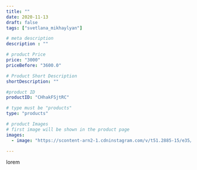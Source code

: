 ```yaml
---
title: ""
date: 2020-11-13
draft: false
tags: ["svetlana_mikhaylyan"]

# meta description
description : ""

# product Price
price: "3000"
priceBefore: "3600.0"

# Product Short Description
shortDescription: ""

#product ID
productID: "CHhakFSjtRC"

# type must be "products"
type: "products"

# product Images
# first image will be shown in the product page
images:
  - image: "https://scontent-arn2-1.cdninstagram.com/v/t51.2885-15/e35/125187447_463803487921583_7984559166357184718_n.jpg?se=7&tp=1&_nc_ht=scontent-arn2-1.cdninstagram.com&_nc_cat=111&_nc_ohc=SZLfSt_HY_0AX8bIukt&ccb=7-4&oh=445c66ea7440776ded0cf52aa7cbea48&oe=6084FE78&_nc_sid=86f79a&ig_cache_key=MjQ0MTM0OTMwMTgwMjAzMDE0Ng%3D%3D.2-ccb7-4"

---
```

lorem
